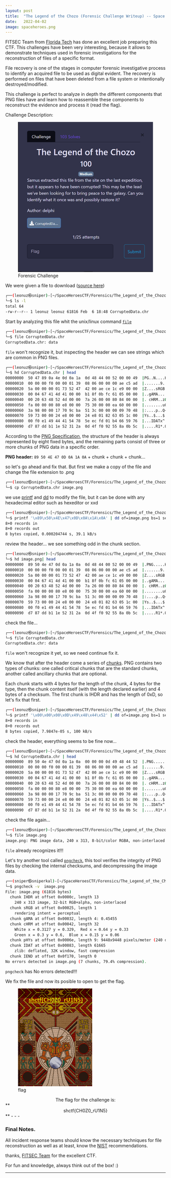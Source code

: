 ```yaml
---
layout: post
title:  "The Legend of the Chozo (Forensic Challenge Writeup) -- Space Heroes CTF 2022"
date:   2022-04-02
image: spaceheroes.png
---
```

<p class="intro"><span class="dropcap">F</span>ITSEC Team from <a href="https://floridatech.campuslabs.com/engage/organization/fitsec">Florida Tech</a> has done an excellent job preparing this CTF. This challenges have been very interesting, because it allows to demonstrate techniques used in forensic investigations for the reconstruction of files of a specific format.
</p>

File recovery is one of the stages in computer forensic investigative process to identify an acquired file to be used as digital evident. The recovery is performed on files that have been deleted from a file system or intentionally destroyed/modified.

This challenge is perfect to analyze in depth the different components that PNG files have and learn how to reassemble these components to reconstruct the evidence and process it (read the flag).
 
Challenge Description: 


<figure>
        <img src="/assets/img/chall.png" alt="" />
        <figcaption>Forensic Challenge</figcaption>
</figure>

We were given a file to download ([source here](https://github.com/leonuz/CTFs/raw/main/stuff/CorruptedData.chr))

 
```bash
┌──(leonuz㉿sniper)-[~/SpaceHeroesCTF/Forensics/The_Legend_of_the_Chozo]
└─$ ls -l 
total 64
-rw-r--r-- 1 leonuz leonuz 61816 Feb  6 18:48 CorruptedData.chr
```
Start by analyzing this file whit the unix/linux command [`file`](https://linux.die.net/man/1/file)

```bash
┌──(leonuz㉿sniper)-[~/SpaceHeroesCTF/Forensics/The_Legend_of_the_Chozo]
└─$ file CorruptedData.chr    
CorruptedData.chr: data
```
`file` won't recognize it, but inspecting the header we can see strings which are common in PNG files. 

```bash                                                                                                                                                       
┌──(leonuz㉿sniper)-[~/SpaceHeroesCTF/Forensics/The_Legend_of_the_Chozo]
└─$ hd CorruptedData.chr | head 
00000000  50 47 89 0a 4e 0d 0a 1a  0d 48 44 00 52 00 00 49  |PG..N....HD.R..I|
00000010  00 00 00 f0 00 00 01 39  08 06 00 00 00 ae c5 ad  |.......9........|
00000020  5a 00 00 00 01 73 52 47  42 00 ae ce 1c e9 00 00  |Z....sRGB.......|
00000030  00 04 67 41 4d 41 00 00  b1 8f 0b fc 61 05 00 00  |..gAMA......a...|
00000040  00 20 63 48 52 4d 00 00  7a 26 00 00 80 84 00 00  |. cHRM..z&......|
00000050  fa 00 00 00 80 e8 00 00  75 30 00 00 ea 60 00 00  |........u0...`..|
00000060  3a 98 00 00 17 70 9c ba  51 3c 00 00 00 09 70 48  |:....p..Q<....pH|
00000070  59 73 00 00 24 e8 00 00  24 e8 01 82 63 05 1c 00  |Ys..$...$...c...|
00000080  00 f0 e1 49 44 41 54 78  5e ec fd 01 b4 66 59 76  |...IDATx^....fYv|
00000090  d7 87 dd b1 1e 52 31 2a  0d 4f f0 92 55 8a 0b 5c  |.....R1*.O..U..\|  

```

According to the [PNG Specification](http://www.libpng.org/pub/png/spec/1.2/PNG-Structure.html#PNG-file-signature), the structure of the header is always represented by eight fixed bytes, and the remaining parts consist of three or more chunks of PNG data in a specific order. 

**PNG header:** `89 50 4E 47 0D 0A 1A 0A` + chunk + chunk + chunk...

so let's go ahead and fix that. But first we make a copy of the file and change the file extension to .png

```bash
┌──(leonuz㉿sniper)-[~/SpaceHeroesCTF/Forensics/The_Legend_of_the_Chozo]
└─$ cp CorruptedData.chr image.png         
```
we use [printf](https://man7.org/linux/man-pages/man3/printf.3.html) and [dd](https://man7.org/linux/man-pages/man1/dd.1.html) to modify the file, but it can be done with any hexadecimal editor such as hexeditor or xxd                                                                                                                                                                   
```bash                        
┌──(leonuz㉿sniper)-[~/SpaceHeroesCTF/Forensics/The_Legend_of_the_Chozo]
└─$ printf '\x89\x50\x4E\x47\x0D\x0A\x1A\x0A' | dd of=image.png bs=1 seek=0 count=8 conv=notrunc
8+0 records in
8+0 records out
8 bytes copied, 0.000204744 s, 39.1 kB/s
```
review the header... we see something odd in the chunk section.

```bash
┌──(leonuz㉿sniper)-[~/SpaceHeroesCTF/Forensics/The_Legend_of_the_Chozo]
└─$ hd image.png| head
00000000  89 50 4e 47 0d 0a 1a 0a  0d 48 44 00 52 00 00 49  |.PNG.....HD.R..I|
00000010  00 00 00 f0 00 00 01 39  08 06 00 00 00 ae c5 ad  |.......9........|
00000020  5a 00 00 00 01 73 52 47  42 00 ae ce 1c e9 00 00  |Z....sRGB.......|
00000030  00 04 67 41 4d 41 00 00  b1 8f 0b fc 61 05 00 00  |..gAMA......a...|
00000040  00 20 63 48 52 4d 00 00  7a 26 00 00 80 84 00 00  |. cHRM..z&......|
00000050  fa 00 00 00 80 e8 00 00  75 30 00 00 ea 60 00 00  |........u0...`..|
00000060  3a 98 00 00 17 70 9c ba  51 3c 00 00 00 09 70 48  |:....p..Q<....pH|
00000070  59 73 00 00 24 e8 00 00  24 e8 01 82 63 05 1c 00  |Ys..$...$...c...|
00000080  00 f0 e1 49 44 41 54 78  5e ec fd 01 b4 66 59 76  |...IDATx^....fYv|
00000090  d7 87 dd b1 1e 52 31 2a  0d 4f f0 92 55 8a 0b 5c  |.....R1*.O..U..\|
```
check the file...

```bash
┌──(leonuz㉿sniper)-[~/SpaceHeroesCTF/Forensics/The_Legend_of_the_Chozo]
└─$ file CorruptedData.chr    
CorruptedData.chr: data
```
`file` won't recognize it yet, so we need continue fix it.

We know that after the header come a series of [chunks](http://www.libpng.org/pub/png/spec/1.2/PNG-Chunks.html). PNG contains two types of chunks: one called critical chunks that are the standard chunks, another called ancillary chunks that are optional.  

Each chunk starts with 4 bytes for the length of the chunk, 4 bytes for the type, then the chunk content itself (with the length declared earlier) and 4 bytes of a checksum. The first chunk is IHDR and has the length of 0xD, so let's fix that first.

```bash
┌──(leonuz㉿sniper)-[~/SpaceHeroesCTF/Forensics/The_Legend_of_the_Chozo]
└─$ printf '\x00\x00\x00\x0D\x49\x48\x44\x52' | dd of=image.png bs=1 seek=8 count=8 conv=notrunc
8+0 records in
8+0 records out
8 bytes copied, 7.9847e-05 s, 100 kB/s
```
check the header, everything seems to be fine now...

```bash
┌──(leonuz㉿sniper)-[~/SpaceHeroesCTF/Forensics/The_Legend_of_the_Chozo]
└─$ hd CorruptedData.chr | head                                                           
00000000  89 50 4e 47 0d 0a 1a 0a  00 00 00 0d 49 48 44 52  |.PNG........IHDR|
00000010  00 00 00 f0 00 00 01 39  08 06 00 00 00 ae c5 ad  |.......9........|
00000020  5a 00 00 00 01 73 52 47  42 00 ae ce 1c e9 00 00  |Z....sRGB.......|
00000030  00 04 67 41 4d 41 00 00  b1 8f 0b fc 61 05 00 00  |..gAMA......a...|
00000040  00 20 63 48 52 4d 00 00  7a 26 00 00 80 84 00 00  |. cHRM..z&......|
00000050  fa 00 00 00 80 e8 00 00  75 30 00 00 ea 60 00 00  |........u0...`..|
00000060  3a 98 00 00 17 70 9c ba  51 3c 00 00 00 09 70 48  |:....p..Q<....pH|
00000070  59 73 00 00 24 e8 00 00  24 e8 01 82 63 05 1c 00  |Ys..$...$...c...|
00000080  00 f0 e1 49 44 41 54 78  5e ec fd 01 b4 66 59 76  |...IDATx^....fYv|
00000090  d7 87 dd b1 1e 52 31 2a  0d 4f f0 92 55 8a 0b 5c  |.....R1*.O..U..\|

```                                                                                                                                                                    
check the file again...

```bash                       
┌──(leonuz㉿sniper)-[~/SpaceHeroesCTF/Forensics/The_Legend_of_the_Chozo]
└─$ file image.png 
image.png: PNG image data, 240 x 313, 8-bit/color RGBA, non-interlaced
```
`file` already recognizes it!!!  

Let's try another tool called [`pngcheck`](http://www.libpng.org/pub/png/apps/pngcheck.html), this tool verifies the integrity of PNG files by checking the internal checksums, and decompressing the image data. 

```bash
┌──(sniper㉿sniperkal)-[~/SpaceHeroesCTF/Forensics/The_Legend_of_the_Chozo]
└─$ pngcheck -v  image.png                                                                      
File: image.png (61816 bytes)
  chunk IHDR at offset 0x0000c, length 13
    240 x 313 image, 32-bit RGB+alpha, non-interlaced
  chunk sRGB at offset 0x00025, length 1
    rendering intent = perceptual
  chunk gAMA at offset 0x00032, length 4: 0.45455
  chunk cHRM at offset 0x00042, length 32
    White x = 0.3127 y = 0.329,  Red x = 0.64 y = 0.33
    Green x = 0.3 y = 0.6,  Blue x = 0.15 y = 0.06
  chunk pHYs at offset 0x0006e, length 9: 9448x9448 pixels/meter (240 dpi)
  chunk IDAT at offset 0x00083, length 61665
    zlib: deflated, 32K window, fast compression
  chunk IEND at offset 0x0f170, length 0
No errors detected in image.png (7 chunks, 79.4% compression).
```
`pngcheck` has No errors detected!!!

We fix the file and now its posible to open to get the flag.

<figure>
        <img src="/assets/img/flag.png" alt="" />
        <figcaption>flag</figcaption>
</figure>

<center>The flag for the challenge is:</center>
**<center>shctf{CH0Z0_rU1N5}</center>**
- - -  

### Final Notes.

All incident response teams should know the necessary techniques for file reconstruction as well as at least, know the [NIST](https://nvlpubs.nist.gov/nistpubs/legacy/sp/nistspecialpublication800-86.pdf) recommendations.


thanks, [FITSEC Team](https://floridatech.campuslabs.com/engage/organization/fitsec) for the excellent CTF.

For fun and knowledge, always think out of the box! :)



---
